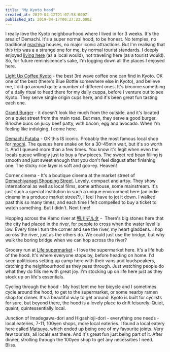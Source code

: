```yaml
---
title: "My Kyoto hood"
created_at: 2019-04-12T21:07:58.000Z
published_at: 2019-04-17T00:27:22.000Z
---
```

I really love the Kyoto neighbourhood where I lived in for 3 weeks. It's the area of Demachi. It's a super normal hood, to be honest. No temples, no traditional [machiya](https://en.wikipedia.org/wiki/Machiya) houses, no major iconic attractions. But I'm realising that this trip was a a strange one for me, by normal tourist standards. I deeply enjoyed [living here](https://200wad.com/words/i-love-living-here-in-kyoto-not-traveling-here-146495cb07c123d283) (as a local would), not traveling here (as a tourist would). So, for future reminiscence's sake, I'm logging down all the places I enjoyed here.

  

[Light Up Coffee Kyoto](https://goo.gl/maps/8jm7Qt3FLYq) - the best 3rd wave coffee one can find in Kyoto. OK one of the best (there's Blue Bottle somewhere else in Kyoto), and believe me, I did go around quite a number of different ones. It's become something of a daily ritual to head there for my daily cuppa, before I venture out to see Kyoto. They serve single origin cups here, and it's been great fun tasting each one.   

  

[Grand Burger](https://goo.gl/maps/SBXzyAUhFzD2) - it doesn't look like much from the outside, and it's located on a quiet street from the main road. But man, they serve a good burger. Brioche buns on juicy beef patty, with bacon, egg and avocado. When I'm feeling like indulging, I come here.

[Demachi Futaba](https://goo.gl/maps/UC3UsZx7p5T2) - OK this IS iconic. Probably the most famous local shop for [mochi](https://en.wikipedia.org/wiki/Mochi). The queues here snake on for a 30-45min wait, but it's so worth it. And I queued more than a few times. You know it's legit when even the locals queue willingly just to buy a few pieces. The sweet red bean filling is smooth and just sweet enough that you don't feel disgust after finishing one. The sticky rice layer is soft and goo-ey. Heaven! 

  

Corner cinema - It's a boutique cinema at the market street of [Demachiyanagi Shopping Street](https://goo.gl/maps/AkJVshoeGeN2). Lovely, compact and artsy. They show international as well as local films, some arthouse, some mainstream. It's just such a special institution in such a unique environment here (an indie cinema in a produce market street?), I feel I have to jot it down. I walked past this so many times, and each time I felt compelled to buy a ticket to watch something. But I didn't. Next time!

Hopping across the Kamo river at [鴨川デルタ](https://goo.gl/maps/nNsrHysT4RQ2) -  There's big stones here that the city had placed in the river, for people to cross when the water level is low. Every time I turn the corner and see the river, my heart gladdens. I hop across the river, just as the others do. We could just use the bridge, but why walk the boring bridge when we can hop across the river?  

Grocery run at [Life supermarket](https://goo.gl/maps/tbiw7WGb53z) - I love the supermarket here. It's a life hub of the hood. It's where everyone stops by, before heading on home. I'd seen politicians setting up camp here with their vans and loudspeakers, catching the neighbourhood as they pass through. Just watching people do what they do fills me with great joy. I'm stocking up on life here just as they stock up on life's essentials.

  

Cycling through the hood - My host lent me her bicycle and I sometimes cycle around the hood, to get to the supermarket, or some nearby ramen shop for dinner. It's a beautiful way to get around. Kyoto is built for cyclists for sure, but beyond there, the hood is a lovely place to drift leisurely. Quiet, quaint, quintessentially local.   

  

Junction of Imadegawa-dori and Higashioji-dori - everything one needs - local eateries, 7-11, 100yen shops, more local eateries. I found a local eatery here called [Matsuya](https://goo.gl/maps/G7qY4babxp12), which ended up being one of my favourite joints. Very few tourists, all locals eat there. And it's great fun just being part of it. After dinner, strolling through the 100yen shop to get any necessities I need. Bliss.
